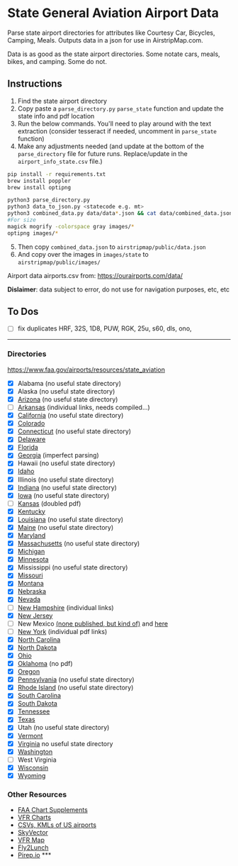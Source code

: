 # State General Aviation Airport Data

Parse state airport directories for attributes like Courtesy Car, Bicycles, Camping, Meals. Outputs data in a json for use in AirstripMap.com.

Data is as good as the state airport directories. Some notate cars, meals, bikes, and camping. Some do not.

## Instructions

1. Find the state airport directory
2. Copy paste a `parse_directory.py` `parse_state` function and update the state info and pdf location
3. Run the below commands. You'll need to play around with the text extraction (consider tesseract if needed, uncomment in `parse_state` function)
4. Make any adjustments needed (and update at the bottom of the `parse_directory` file for future runs. Replace/update in the `airport_info_state.csv` file.)

```sh
pip install -r requirements.txt
brew install poppler
brew install optipng

python3 parse_directory.py
python3 data_to_json.py <statecode e.g. mt>
python3 combined_data.py data/data*.json && cat data/combined_data.json | pbcopy
#For size
magick mogrify -colorspace gray images/*
optipng images/*
```

5. Then copy `combined_data.json` to `airstripmap/public/data.json`
6. And copy over the images in `images/state` to `airstripmap/public/images/`

Airport data airports.csv from: https://ourairports.com/data/ 

**Dislaimer**: data subject to error, do not use for navigation purposes, etc, etc

## To Dos

- [ ] fix duplicates HRF, 32S, 1D8, PUW, RGK, 25u, s60, dls, ono, 

----
### Directories

https://www.faa.gov/airports/resources/state_aviation

- [x] Alabama (no useful state directory)
- [x] Alaska (no useful state directory)
- [x] [Arizona](https://azdot.gov/planning/airport-development/airports) (no useful state directory)
- [ ] [Arkansas](https://fly.arkansas.gov/airport-info.html) (individual links, needs compiled...)
- [x] [California](https://dot.ca.gov/programs/transportation-planning/division-of-transportation-planning/aeronautics) (no useful state directory)
- [x] [Colorado](https://www.codot.gov/programs/aeronautics/Periodicals/colorado-airport-directory)
- [x] [Connecticut](https://ctairports.org/airports/)  (no useful state directory)
- [x] [Delaware](https://deldot.gov/Programs/airports/pdfs/de_airport_directory_2009_2010.pdf)
- [x] [Florida](https://fdotwww.blob.core.windows.net/sitefinity/docs/default-source/topics/2019_directory.pdf)
- [x] [Georgia](https://www.dot.ga.gov/InvestSmart/Aviation/AirportAid/AirportDirectory.pdf) (imperfect parsing)
- [x] Hawaii (no useful state directory)
- [x] [Idaho](https://itd.idaho.gov/aero/)
- [x] Illinois (no useful state directory)
- [x] [Indiana](https://www.in.gov/indot/multimodal/aviation/indiana-public-use-airports/) (no useful state directory)
- [x] [Iowa](https://iowadot.gov/aviation/airport-information) (no useful state directory)
- [ ] [Kansas](https://www.ksdot.gov/Assets/wwwksdotorg/bureaus/divAviation/pdf/AirportDir.pdf) (doubled pdf)
- [x] [Kentucky](https://transportation.ky.gov/aviation/documents/airport-directory.pdf)
- [x] [Louisiana](https://wwwapps.dotd.la.gov/multimodal/aviation/airportdirectory.aspx) (no useful state directory)
- [x] [Maine](https://www.maine.gov/mdot/aviation/) (no useful state directory)
- [x] [Maryland](https://marylandregionalaviation.aero/publications/)
- [x] [Massachusetts](https://www.mass.gov/public-use-airports/locations) (no useful state directory)
- [x] [Michigan](https://www.michigan.gov/mdot/travel/mobility/aeronautics/airports)
- [x] [Minnesota](https://www.dot.state.mn.us/aero/airportdirectory/index.html)
- [x] Mississippi  (no useful state directory)
- [x] [Missouri](https://www.modot.org/aviation-publications)
- [x] [Montana](https://www.mdt.mt.gov/aviation/airports.aspx)
- [x] [Nebraska](https://govdocs.nebraska.gov/epubs/A4000/D001.html)
- [x] [Nevada](https://www.dot.nv.gov/mobility/aviation/airport-directory)
- [ ] [New Hampshire](https://www.dot.nh.gov/about-nh-dot/divisions-bureaus-districts/aeronautics/airport-directory) (individual links)
- [x] [New Jersey](https://www.nj.gov/transportation/freight/aviation/documents/NJDOTAirportDirectory.pdf)
- [ ] New Mexico [(none published, but kind of)](https://realfilef260a66b364d453e91ff9b3fedd494dc.s3.amazonaws.com/03b30a00-9999-46c6-92b6-8719de594652?AWSAccessKeyId=AKIAJBKPT2UF7EZ6B7YA&Expires=1721493497&Signature=z8VM%2Fhcyv2q1t3UQ4tQOce%2Bf8ak%3D&response-content-disposition=inline%3B%20filename%3D%22New%20Mexico%20Aviation%202022%20Technical%20Report.pdf%22&response-content-type=application%2Fpdf) and [here](https://idea.appliedpavement.com/hosting/newmexico/#path=2)
- [ ] [New York](https://www.dot.ny.gov/divisions/operating/opdm/aviation/repository/air_dir/toc.html) (individual pdf links)
- [x] [North Carolina](https://www.ncdot.gov/divisions/aviation/Documents/nc-airport-guide.pdf)
- [x] [North Dakota](https://aero.nd.gov/publications/)
- [x] [Ohio](https://www.transportation.ohio.gov/programs/aviation/airports/airport-directory)
- [x] [Oklahoma](https://oklahoma.gov/aerospace/airports/find-an-airport.html) (no pdf)
- [x] [Oregon](https://www.oregon.gov/aviation/Pages/Reports.aspx)
- [x] [Pennsylvania](https://www.penndot.pa.gov/TravelInPA/airports-pa/Pages/default.aspx)  (no useful state directory)
- [x] [Rhode Island](https://flyri.com/riac/our-airports/) (no useful state directory)
- [x] [South Carolina](https://aeronautics.sc.gov/sites/default/files/2024-02/SC%20Aeronautics%20Pilots%20Book%202024%20%20PROOF3%20%281%29.pdf)
- [x] [South Dakota](https://dot.sd.gov/transportation/aviation/airport-information)
- [x] [Tennessee](https://www.tdot.tn.gov/PublicDocuments/aeronautics/Airport-directory.pdf)
- [x] [Texas](https://ftp.dot.state.tx.us/pub/txdot-info/avn/airport-directory-list.pdf)
- [x] Utah  (no useful state directory)
- [x] [Vermont](https://vtrans.vermont.gov/sites/aot/files/aviation/VASP_FINAL_2021-08-18.pdf)
- [x] [Virginia](https://doav.virginia.gov/airport-directory/) no useful state directory
- [x] [Washington](https://wsdot.wa.gov/engineering-standards/all-manuals-and-standards/manuals/airport-guide)
- [ ] West Virginia
- [x] [Wisconsin](https://wisconsindot.gov/Pages/travel/air/airport-info/arptdir-city.aspx)
- [x] [Wyoming](https://www.dot.state.wy.us/home/aeronautics.html)

### Other Resources
- [FAA Chart Supplements](https://www.faa.gov/air_traffic/flight_info/aeronav/digital_products/dafd/)
- [VFR Charts](https://www.faa.gov/air_traffic/flight_info/aeronav/digital_products/vfr/)
- [CSVs, KMLs of US airports](https://hub.arcgis.com/documents/f74df2ed82ba4440a2059e8dc2ec9a5d/explore)
- [SkyVector](https://skyvector.com/)
- [VFR Map](https://vfrmap.com/)
- [Fly2Lunch](http://www.fly2lunch.com/index.php)
- [Pirep.io](https://pirep.io/) ***